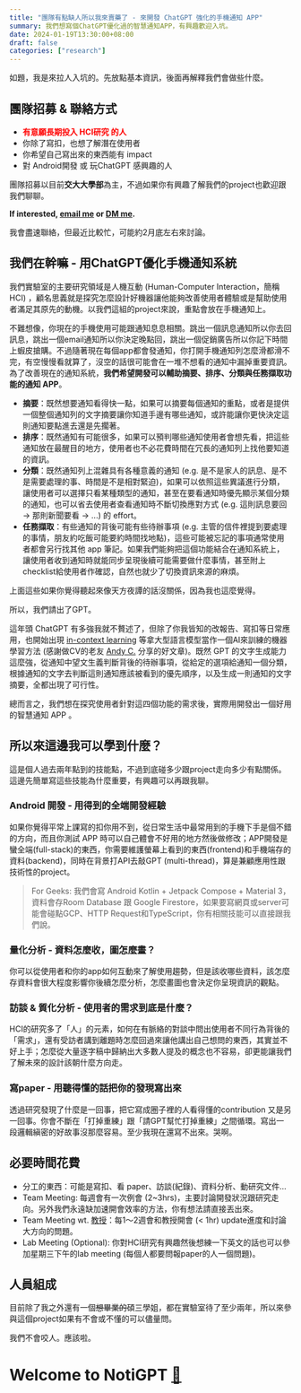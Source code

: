 ```yaml
---
title: "團隊有點缺人所以我來賣藥了 - 來開發 ChatGPT 強化的手機通知 APP"
summary: 我們想寫個ChatGPT優化過的智慧通知APP，有興趣歡迎入坑。
date: 2024-01-19T13:30:00+08:00
draft: false
categories: ["research"]
---
```


如題，我是來拉人入坑的。先放點基本資訊，後面再解釋我們會做些什麼。

## 團隊招募 & 聯絡方式

- **<font color="#f00">有意願長期投入 HCI研究 的人</font>**
- 你除了寫扣，也想了解潛在使用者
- 你希望自己寫出來的東西能有 impact
- 對 Android開發 或 玩ChatGPT 感興趣的人

團隊招募以目前**交大大學部**為主，不過如果你有興趣了解我們的project也歡迎跟我們聊聊。

**If interested, [email me](mailto:ueidarchen@gmail.com) or [DM me](https://m.me/dchencgps).**

我會盡速聯絡，但最近比較忙，可能約2月底左右來討論。

## 我們在幹嘛 - 用ChatGPT優化手機通知系統

我們實驗室的主要研究領域是人機互動 (Human-Computer Interaction，簡稱HCI) ，顧名思義就是探究怎麼設計好機器讓他能夠改善使用者體驗或是幫助使用者滿足其原先的動機。以我們這組的project來說，重點會放在手機通知上。

不難想像，你現在的手機使用可能跟通知息息相關。跳出一個訊息通知所以你去回訊息，跳出一個email通知所以你決定晚點回，跳出一個促銷廣告所以你記下時間上蝦皮搶購。不過隨著現在每個app都會發通知，你打開手機通知列怎麼滑都滑不完，有空慢慢看就算了，沒空的話很可能會在一堆不想看的通知中漏掉重要資訊。為了改善現在的通知系統，**我們希望開發可以輔助摘要、排序、分類與任務擷取功能的通知 APP**。

- **摘要**：既然想要通知看得快一點，如果可以摘要每個通知的重點，或者是提供一個整個通知列的文字摘要讓你知道手邊有哪些通知，或許能讓你更快決定這則通知要點進去還是先擱著。
- **排序**：既然通知有可能很多，如果可以預判哪些通知使用者會想先看，把這些通知放在最醒目的地方，使用者也不必花費時間在冗長的通知列上找他要知道的資訊。
- **分類**：既然通知列上混雜具有各種意義的通知 (e.g. 是不是家人的訊息、是不是需要處理的事、時間是不是相對緊迫)，如果可以依照這些異議進行分類，讓使用者可以選擇只看某種類型的通知，甚至在要看通知時優先顯示某個分類的通知，也可以省去使用者查看通知時不斷切換應對方式 (e.g. 這則訊息要回 → 那則新聞要看 → ...) 的 effort。
- **任務擷取**：有些通知的背後可能有些待辦事項 (e.g. 主管的信件裡提到要處理的事情，朋友約吃飯可能要約時間找地點)，這些可能被忘記的事項通常使用者都會另行找其他 app 筆記。如果我們能夠把這個功能結合在通知系統上，讓使用者收到通知時就能同步呈現後續可能需要做什麼事情，甚至附上checklist給使用者作確認，自然也就少了切換資訊來源的麻煩。

上面這些如果你覺得聽起來像天方夜譚的話沒關係，因為我也這麼覺得。

所以，我們請出了GPT。

這年頭 ChatGPT 有多強我就不贅述了，但除了你我皆知的改報告、寫扣等日常應用，也開始出現 [in-context learning](https://ai.stanford.edu/blog/understanding-incontext/) 等拿大型語言模型當作一個AI來訓練的機器學習方法 (感謝做CV的老友 [Andy C.](https://andyrochi.github.io/) 分享的好文章)。既然 GPT 的文字生成能力這麼強，從通知中望文生義判斷背後的待辦事項，從給定的選項給通知一個分類，根據通知的文字去判斷這則通知應該被看到的優先順序，以及生成一則通知的文字摘要，全都出現了可行性。

總而言之，我們想在探究使用者針對這四個功能的需求後，實際用開發出一個好用的智慧通知 APP 。

## 所以來這邊我可以學到什麼？

這是個人過去兩年點到的技能點，不過到底碰多少跟project走向多少有點關係。這邊先簡單寫這些技能為什麼重要，有興趣可以再跟我聊。

### Android 開發 - 用得到的全端開發經驗

如果你覺得平常上課寫的扣你用不到，從日常生活中最常用到的手機下手是個不錯的方向，而且你測試 APP 時可以自己體會不好用的地方然後做修改；APP開發是蠻全端(full-stack)的東西，你需要維護螢幕上看到的東西(frontend)和手機端存的資料(backend)，同時在背景打API去敲GPT (multi-thread)，算是兼顧應用性跟技術性的project。

> For Geeks: 我們會寫 Android Kotlin + Jetpack Compose + Material 3，資料會存Room Database 跟 Google Firestore，如果要寫網頁或server可能會碰點GCP、HTTP Request和TypeScript，你有相關技能可以直接跟我們說。

### 量化分析 - 資料怎麼收，圖怎麼畫？

你可以從使用者和你的app如何互動來了解使用趨勢，但是該收哪些資料，該怎麼存資料會很大程度影響你後續怎麼分析，怎麼畫圖也會決定你呈現資訊的觀點。

### 訪談 & 質化分析 - 使用者的需求到底是什麼？

HCI的研究多了「人」的元素，如何在有脈絡的對談中問出使用者不同行為背後的「需求」，還有受訪者講到離題時怎麼回過來讓他講出自己想問的東西，其實並不好上手；怎麼從大量逐字稿中歸納出大多數人提及的概念也不容易，卻更能讓我們了解未來的設計該朝什麼方向走。

### 寫paper - 用聽得懂的話把你的發現寫出來

透過研究發現了什麼是一回事，把它寫成圈子裡的人看得懂的contribution 又是另一回事。你會不斷在「打掉重練」跟「請GPT幫忙打掉重練」之間循環。寫出一段邏輯縝密的好故事沒那麼容易。至少我現在還寫不出來。哭啊。

## 必要時間花費

- 分工的東西：可能是寫扣、看 paper、訪談(紀錄)、資料分析、動研究文件...
- Team Meeting: 每週會有一次例會 (2~3hrs)，主要討論開發狀況跟研究走向。另外我們永遠缺加速開會效率的方法，你有想法請直接丟出來。
- Team Meeting wt. [教授](https://armuro.info/)：每1～2週會和教授開會 (< 1hr) update進度和討論大方向的問題。
- Lab Meeting (Optional): 你對HCI研究有興趣然後想練一下英文的話也可以參加星期三下午的lab meeting (每個人都要問報paper的人一個問題)。

## 人員組成

目前除了我之外還有一個~~想畢業的~~碩三學姐，都在實驗室待了至少兩年，所以來參與這個project如果有不會或不懂的可以儘量問。

我們不會咬人。應該啦。

# Welcome to NotiGPT [👋](https://m.me/dchencgps)